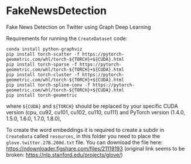 # FakeNewsDetection
Fake News Detection on Twitter using Graph Deep Learning


Requirements for running the ``CreateDataset`` code:
```shell script
conda install python-graphviz
pip install torch-scatter -f https://pytorch-geometric.com/whl/torch-${TORCH}+${CUDA}.html
pip install torch-sparse -f https://pytorch-geometric.com/whl/torch-${TORCH}+${CUDA}.html
pip install torch-cluster -f https://pytorch-geometric.com/whl/torch-${TORCH}+${CUDA}.html
pip install torch-spline-conv -f https://pytorch-geometric.com/whl/torch-${TORCH}+${CUDA}.html
pip install torch-geometric
```
where ```${CUDA}``` and ```${TORCH}``` should be replaced by your specific CUDA version (cpu, cu92, cu101, cu102, cu110, cu111) and PyTorch version (1.4.0, 1.5.0, 1.6.0, 1.7.0, 1.8.0),

To create the word embeddings it is required to create a subdir in ``CreateData`` called ``resources``, in this folder you need to place the ``glove.twitter.27B.200d.txt`` file.
You can download the file here: https://ndownloader.figshare.com/files/21119193 (original link seems to be broken: https://nlp.stanford.edu/projects/glove/)

